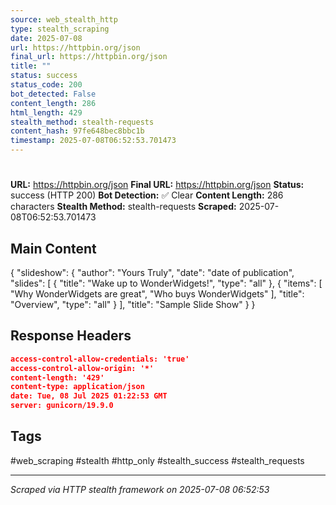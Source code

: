 ```yaml
---
source: web_stealth_http
type: stealth_scraping
date: 2025-07-08
url: https://httpbin.org/json
final_url: https://httpbin.org/json
title: ""
status: success
status_code: 200
bot_detected: False
content_length: 286
html_length: 429
stealth_method: stealth-requests
content_hash: 97fe648bec8bbc1b
timestamp: 2025-07-08T06:52:53.701473
---
```


#

**URL:** https://httpbin.org/json
**Final URL:** https://httpbin.org/json
**Status:** success (HTTP 200)
**Bot Detection:** ✅ Clear
**Content Length:** 286 characters
**Stealth Method:** stealth-requests
**Scraped:** 2025-07-08T06:52:53.701473

## Main Content

{ "slideshow": { "author": "Yours Truly", "date": "date of publication", "slides": [ { "title": "Wake up to WonderWidgets!", "type": "all" }, { "items": [ "Why WonderWidgets are great", "Who buys WonderWidgets" ], "title": "Overview", "type": "all" } ], "title": "Sample Slide Show" } }







## Response Headers

```json
access-control-allow-credentials: 'true'
access-control-allow-origin: '*'
content-length: '429'
content-type: application/json
date: Tue, 08 Jul 2025 01:22:53 GMT
server: gunicorn/19.9.0

```

## Tags

#web_scraping #stealth #http_only #stealth_success #stealth_requests

---
*Scraped via HTTP stealth framework on 2025-07-08 06:52:53*
